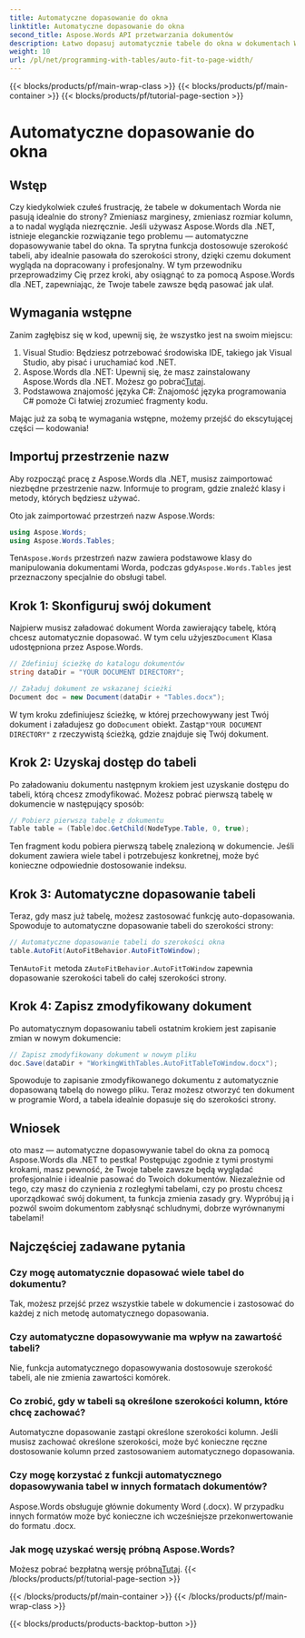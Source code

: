 ```yaml
---
title: Automatyczne dopasowanie do okna
linktitle: Automatyczne dopasowanie do okna
second_title: Aspose.Words API przetwarzania dokumentów
description: Łatwo dopasuj automatycznie tabele do okna w dokumentach Word za pomocą Aspose.Words dla .NET dzięki temu przewodnikowi krok po kroku. Idealne do czystszych, profesjonalnych dokumentów.
weight: 10
url: /pl/net/programming-with-tables/auto-fit-to-page-width/
---
```


{{< blocks/products/pf/main-wrap-class >}}
{{< blocks/products/pf/main-container >}}
{{< blocks/products/pf/tutorial-page-section >}}

# Automatyczne dopasowanie do okna

## Wstęp

Czy kiedykolwiek czułeś frustrację, że tabele w dokumentach Worda nie pasują idealnie do strony? Zmieniasz marginesy, zmieniasz rozmiar kolumn, a to nadal wygląda niezręcznie. Jeśli używasz Aspose.Words dla .NET, istnieje eleganckie rozwiązanie tego problemu — automatyczne dopasowywanie tabel do okna. Ta sprytna funkcja dostosowuje szerokość tabeli, aby idealnie pasowała do szerokości strony, dzięki czemu dokument wygląda na dopracowany i profesjonalny. W tym przewodniku przeprowadzimy Cię przez kroki, aby osiągnąć to za pomocą Aspose.Words dla .NET, zapewniając, że Twoje tabele zawsze będą pasować jak ulał.

## Wymagania wstępne

Zanim zagłębisz się w kod, upewnij się, że wszystko jest na swoim miejscu:

1. Visual Studio: Będziesz potrzebować środowiska IDE, takiego jak Visual Studio, aby pisać i uruchamiać kod .NET.
2.  Aspose.Words dla .NET: Upewnij się, że masz zainstalowany Aspose.Words dla .NET. Możesz go pobrać[Tutaj](https://releases.aspose.com/words/net/).
3. Podstawowa znajomość języka C#: Znajomość języka programowania C# pomoże Ci łatwiej zrozumieć fragmenty kodu.

Mając już za sobą te wymagania wstępne, możemy przejść do ekscytującej części — kodowania!

## Importuj przestrzenie nazw

Aby rozpocząć pracę z Aspose.Words dla .NET, musisz zaimportować niezbędne przestrzenie nazw. Informuje to program, gdzie znaleźć klasy i metody, których będziesz używać.

Oto jak zaimportować przestrzeń nazw Aspose.Words:

```csharp
using Aspose.Words;
using Aspose.Words.Tables;
```

 Ten`Aspose.Words` przestrzeń nazw zawiera podstawowe klasy do manipulowania dokumentami Worda, podczas gdy`Aspose.Words.Tables` jest przeznaczony specjalnie do obsługi tabel.

## Krok 1: Skonfiguruj swój dokument

 Najpierw musisz załadować dokument Worda zawierający tabelę, którą chcesz automatycznie dopasować. W tym celu użyjesz`Document` Klasa udostępniona przez Aspose.Words.

```csharp
// Zdefiniuj ścieżkę do katalogu dokumentów
string dataDir = "YOUR DOCUMENT DIRECTORY";

// Załaduj dokument ze wskazanej ścieżki
Document doc = new Document(dataDir + "Tables.docx");
```

 W tym kroku zdefiniujesz ścieżkę, w której przechowywany jest Twój dokument i załadujesz go do`Document` obiekt. Zastąp`"YOUR DOCUMENT DIRECTORY"` z rzeczywistą ścieżką, gdzie znajduje się Twój dokument.

## Krok 2: Uzyskaj dostęp do tabeli

Po załadowaniu dokumentu następnym krokiem jest uzyskanie dostępu do tabeli, którą chcesz zmodyfikować. Możesz pobrać pierwszą tabelę w dokumencie w następujący sposób:

```csharp
// Pobierz pierwszą tabelę z dokumentu
Table table = (Table)doc.GetChild(NodeType.Table, 0, true);
```

Ten fragment kodu pobiera pierwszą tabelę znalezioną w dokumencie. Jeśli dokument zawiera wiele tabel i potrzebujesz konkretnej, może być konieczne odpowiednie dostosowanie indeksu.

## Krok 3: Automatyczne dopasowanie tabeli

Teraz, gdy masz już tabelę, możesz zastosować funkcję auto-dopasowania. Spowoduje to automatyczne dopasowanie tabeli do szerokości strony:

```csharp
// Automatyczne dopasowanie tabeli do szerokości okna
table.AutoFit(AutoFitBehavior.AutoFitToWindow);
```

 Ten`AutoFit` metoda z`AutoFitBehavior.AutoFitToWindow` zapewnia dopasowanie szerokości tabeli do całej szerokości strony.

## Krok 4: Zapisz zmodyfikowany dokument

Po automatycznym dopasowaniu tabeli ostatnim krokiem jest zapisanie zmian w nowym dokumencie:

```csharp
// Zapisz zmodyfikowany dokument w nowym pliku
doc.Save(dataDir + "WorkingWithTables.AutoFitTableToWindow.docx");
```

Spowoduje to zapisanie zmodyfikowanego dokumentu z automatycznie dopasowaną tabelą do nowego pliku. Teraz możesz otworzyć ten dokument w programie Word, a tabela idealnie dopasuje się do szerokości strony.

## Wniosek

oto masz — automatyczne dopasowywanie tabel do okna za pomocą Aspose.Words dla .NET to pestka! Postępując zgodnie z tymi prostymi krokami, masz pewność, że Twoje tabele zawsze będą wyglądać profesjonalnie i idealnie pasować do Twoich dokumentów. Niezależnie od tego, czy masz do czynienia z rozległymi tabelami, czy po prostu chcesz uporządkować swój dokument, ta funkcja zmienia zasady gry. Wypróbuj ją i pozwól swoim dokumentom zabłysnąć schludnymi, dobrze wyrównanymi tabelami!

## Najczęściej zadawane pytania

### Czy mogę automatycznie dopasować wiele tabel do dokumentu?  
Tak, możesz przejść przez wszystkie tabele w dokumencie i zastosować do każdej z nich metodę automatycznego dopasowania.

### Czy automatyczne dopasowywanie ma wpływ na zawartość tabeli?  
Nie, funkcja automatycznego dopasowywania dostosowuje szerokość tabeli, ale nie zmienia zawartości komórek.

### Co zrobić, gdy w tabeli są określone szerokości kolumn, które chcę zachować?  
Automatyczne dopasowanie zastąpi określone szerokości kolumn. Jeśli musisz zachować określone szerokości, może być konieczne ręczne dostosowanie kolumn przed zastosowaniem automatycznego dopasowania.

### Czy mogę korzystać z funkcji automatycznego dopasowywania tabel w innych formatach dokumentów?  
Aspose.Words obsługuje głównie dokumenty Word (.docx). W przypadku innych formatów może być konieczne ich wcześniejsze przekonwertowanie do formatu .docx.

### Jak mogę uzyskać wersję próbną Aspose.Words?  
 Możesz pobrać bezpłatną wersję próbną[Tutaj](https://releases.aspose.com/).
{{< /blocks/products/pf/tutorial-page-section >}}

{{< /blocks/products/pf/main-container >}}
{{< /blocks/products/pf/main-wrap-class >}}

{{< blocks/products/products-backtop-button >}}
